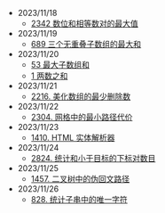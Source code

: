 - 2023/11/18
  - [2342 数位和相等数对的最大值](2342/readme.md)
- 2023/11/19
  - [689 三个无重叠子数组的最大和](689/readme.md)
- 2023/11/20
  - [53 最大子数组和](53/readme.md)
  - [1 两数之和](1/readme.md)
- 2023/11/21
  - [2216. 美化数组的最少删除数](2216/readme.md)
- 2023/11/22
  - [2304. 网格中的最小路径代价](2304/readme.md)
- 2023/11/23
  - [1410. HTML 实体解析器](1410/readme.md)
- 2023/11/24
  - [2824. 统计和小于目标的下标对数目](2824/readme.md)
- 2023/11/25
  - [1457. 二叉树中的伪回文路径](1457/readme.md)
- 2023/11/26
  - [828. 统计子串中的唯一字符](828/readme.md)